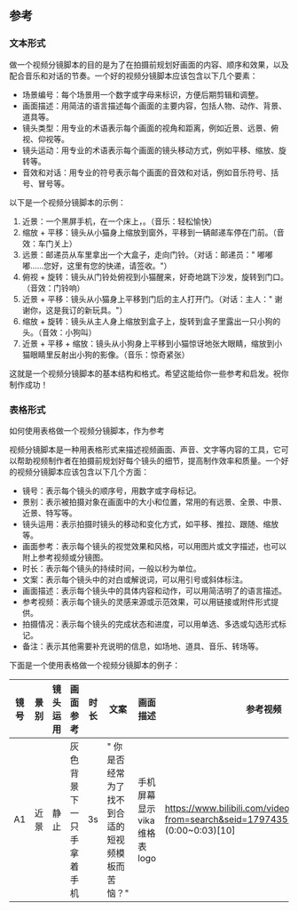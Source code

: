 ## 参考

### 文本形式

做一个视频分镜脚本的目的是为了在拍摄前规划好画面的内容、顺序和效果，以及配合音乐和对话的节奏。一个好的视频分镜脚本应该包含以下几个要素：

- 场景编号：每个场景用一个数字或字母来标识，方便后期剪辑和调整。
- 画面描述：用简洁的语言描述每个画面的主要内容，包括人物、动作、背景、道具等。
- 镜头类型：用专业的术语表示每个画面的视角和距离，例如近景、远景、俯视、仰视等。
- 镜头运动：用专业的术语表示每个画面的镜头移动方式，例如平移、缩放、旋转等。
- 音效和对话：用专业的符号表示每个画面的音效和对话，例如音乐符号、括号、冒号等。

以下是一个视频分镜脚本的示例：

1. 近景：一个黑屏手机，在一个床上，。（音乐：轻松愉快）
2. 缩放 + 平移：镜头从小猫身上缩放到窗外，平移到一辆邮递车停在门前。（音效：车门关上）
3. 远景：邮递员从车里拿出一个大盒子，走向门铃。（对话：邮递员：" 嘟嘟嘟……您好，这里有您的快递，请签收。"）
4. 俯视 + 旋转：镜头从门铃处俯视到小猫醒来，好奇地跳下沙发，旋转到门口。（音效：门铃响）
5. 近景 + 平移：镜头从小猫身上平移到门后的主人打开门。（对话：主人：" 谢谢你，这是我订的新玩具。"）
6. 缩放 + 旋转：镜头从主人身上缩放到盒子上，旋转到盒子里露出一只小狗的头。（音效：小狗叫）
7. 近景 + 平移 + 缩放：镜头从小狗身上平移到小猫惊讶地张大眼睛，缩放到小猫眼睛里反射出小狗的影像。（音乐：惊奇紧张）

这就是一个视频分镜脚本的基本结构和格式。希望这能给你一些参考和启发。祝你制作成功！

### 表格形式

如何使用表格做一个视频分镜脚本，作为参考

视频分镜脚本是一种用表格形式来描述视频画面、声音、文字等内容的工具，它可以帮助视频制作者在拍摄前规划好每个镜头的细节，提高制作效率和质量。一个好的视频分镜脚本应该包含以下几个方面：

- 镜号：表示每个镜头的顺序号，用数字或字母标记。
- 景别：表示被拍摄对象在画面中的大小和位置，常用的有远景、全景、中景、近景、特写等。
- 镜头运用：表示拍摄时镜头的移动和变化方式，如平移、推拉、跟随、缩放等。
- 画面参考：表示每个镜头的视觉效果和风格，可以用图片或文字描述，也可以附上参考视频或分镜图。
- 时长：表示每个镜头的持续时间，一般以秒为单位。
- 文案：表示每个镜头中的对白或解说词，可以用引号或斜体标注。
- 画面描述：表示每个镜头中的具体内容和动作，可以用简洁明了的语言描述。
- 参考视频：表示每个镜头的灵感来源或示范效果，可以用链接或附件形式提供。
- 拍摄情况：表示每个镜头的完成状态和进度，可以用单选、多选或勾选形式标记。
- 备注：表示其他需要补充说明的信息，如场地、道具、音乐、转场等。

下面是一个使用表格做一个视频分镜脚本的例子：

| 镜号 | 景别 | 镜头运用 | 画面参考 | 时长 | 文案 | 画面描述 | 参考视频 | 拍摄情况 | 备注 |
| --- | --- | --- | --- | --- | --- | --- | --- | --- | --- |
| A1  | 近景   | 静止    | 灰色背景下一只手拿着手机   | 3s  | " 你是否经常为了找不到合适的短视频模板而苦恼？"   | 手机屏幕显示 vika 维格表 logo   | <https://www.bilibili.com/video/BV1Zf4y1F7JL?from=search&seid=17974351323589522929>   (0:00~0:03)[10]| 待拍 |   1|
